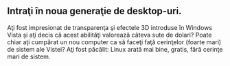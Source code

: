 <?php require("../../entete.php"); ?> <?php require("../../base.php"); ?> <?php require("../../fonctions.php"); ?>

<div id="corps">

<h2>Intraţi în noua generaţie de desktop-uri.</h2>

<p>Aţi fost impresionat de transparenţa şi efectele 3D introduse în Windows
Vista şi aţi decis că acest abilităţi valorează câteva sute de dolari?
Poate chiar aţi cumpărat un nou computer ca să faceţi faţă cerinţelor (foarte mari)
de sistem ale Vistei? Aţi fost păcălit: Linux arată mai bine, gratis,
fără cerinţe mari de sistem.</p>

<? all_video_ids_from_file ();?>

</div>
</body>
</html>
